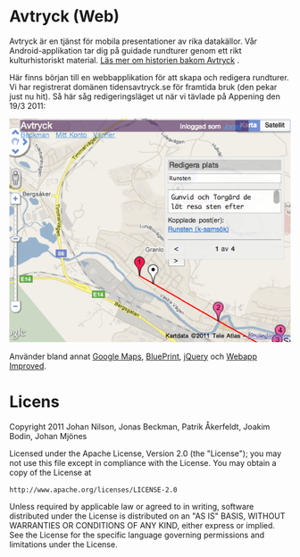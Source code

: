 Avtryck (Web)
=============
Avtryck är en tjänst för mobila presentationer av rika datakällor. Vår Android-applikation tar dig på guidade rundturer genom ett rikt kulturhistoriskt material. [Läs mer om historien bakom Avtryck][aprojectweb] .

[aprojectweb]: https://github.com/Avtryck/avtryck-projectweb

Här finns början till en webbapplikation för att skapa och redigera rundturer. Vi har registrerat domänen tidensavtryck.se för framtida bruk (den pekar just nu hit). Så här såg redigeringsläget ut när vi tävlade på Appening den 19/3 2011:

![Alt text](https://github.com/Avtryck/avtryck-projectweb/raw/master/appening/captures/avtryck_web_screen_20110319.png "Avtryck route editor")

Använder bland annat [Google Maps][maps], [BluePrint][bp], [jQuery][jq] och [Webapp Improved][webapp2].

[maps]: http://code.google.com/apis/maps/index.html
[appening]: http://www.appening.se
[bp]: http://http://www.blueprintcss.org/
[jq]: http://www.jquery.com
[aandroid]: https://github.com/Avtryck/avtryck-android
[webapp2]: http://code.google.com/p/webapp-improved/

Licens
======
Copyright 2011 Johan Nilson, Jonas Beckman, Patrik Åkerfeldt, Joakim Bodin, Johan Mjönes

Licensed under the Apache License, Version 2.0 (the "License");
you may not use this file except in compliance with the License.
You may obtain a copy of the License at

    http://www.apache.org/licenses/LICENSE-2.0

Unless required by applicable law or agreed to in writing, software
distributed under the License is distributed on an "AS IS" BASIS,
WITHOUT WARRANTIES OR CONDITIONS OF ANY KIND, either express or implied.
See the License for the specific language governing permissions and
limitations under the License.